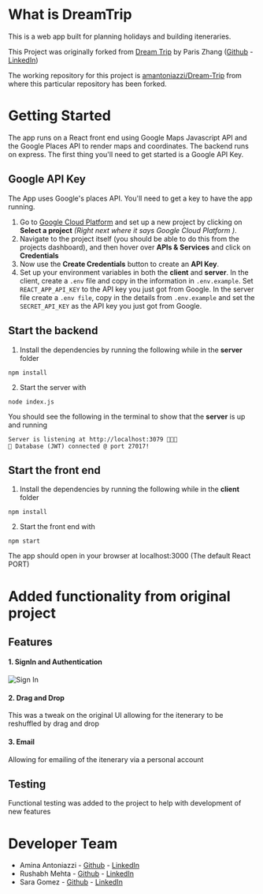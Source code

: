 # What is DreamTrip
This is a web app built for planning holidays and building iteneraries.

This Project was originally forked from [Dream Trip](https://github.com/ParisQZhang/Dream-Trip) by Paris Zhang ([Github](https://github.com/ParisQZhang) - [LinkedIn](https://www.linkedin.com/in/paris-qing-zhang/))

The working repository for this project is [amantoniazzi/Dream-Trip](https://github.com/amantoniazzi/Dream-Trip) from where this particular repository has been forked.

# Getting Started
The app runs on a React front end using Google Maps Javascript API and the Google Places API to render maps and coordinates. The backend runs on express. The first thing you'll need to get started is a Google API Key.

## Google API Key
The App uses Google's places API. You'll need to get a key to have the app running.
1. Go to [Google Cloud Platform](https://console.cloud.google.com/home) and set up a new project by clicking on **Select a project** *(Right next where it says Google Cloud Platform )*.
2. Navigate to the project itself (you should be able to do this from the projects dashboard), and then hover over **APIs & Services** and click on **Credentials**
3. Now use the **Create Credentials** button to create an **API Key**.
4. Set up your environment variables in both the **client** and **server**. In the client, create a `.env` file and copy in the information in `.env.example`. Set `REACT_APP_API_KEY` to the API key you just got from Google. In the server file create a `.env file`, copy in the details from `.env.example` and set the `SECRET_API_KEY` as the API key you just got from Google.

## Start the backend
1. Install the dependencies by running the following while in the **server** folder
<pre><code>npm install</code></pre>
2. Start the server with 
<pre><code>node index.js</code></pre>
You should see the following in the terminal to show that the **server** is up and running
<pre><code>Server is listening at http://localhost:3079 🚀🚀🚀
🦆 Database (JWT) connected @ port 27017!</code></pre>

## Start the front end
1. Install the dependencies by running the following while in the **client** folder
<pre><code>npm install</code></pre>
2. Start the front end with 
<pre><code>npm start</code></pre>
The app should open in your browser at localhost:3000 (The default React PORT)

# Added functionality from original project
## Features
#### 1. SignIn and Authentication
![Sign In](/screenshots/Sign_In.png)

#### 2. Drag and Drop
This was a tweak on the original UI allowing for the itenerary to be reshuffled by drag and drop


#### 3. Email
Allowing for emailing of the itenerary via a personal account

## Testing
Functional testing was added to the project to help with development of new features

# Developer Team
* Amina Antoniazzi - [Github](https://github.com/amantoniazzi) - [LinkedIn](https://www.linkedin.com/in/amina-antoniazzi-b05266118/)
* Rushabh Mehta - [Github](https://github.com/RushabhM2) - [LinkedIn](www.linkedin.com/in/RushabhM2)
* Sara Gomez - [Github](https://github.com/sara-gg) - [LinkedIn](https://www.linkedin.com/in/sara-samain-27721244/)